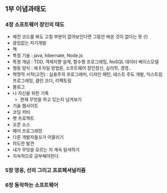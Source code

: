 
## 1부 이념과태도

### 4장 소프트웨어 장인의 태도
- 예전 코드를 봐도 고칠 부분이 없어보인다면 그동안 배운 것이 없다는 뜻 (!)
- 끊임없는 자기계발
 - 책
  - 특정 기술 : java, hibernate, Node.js
  - 특정 개념 : TDD, 객체지향 설계, 함수형 프로그래밍, NoSQL 데이터 베이스모델 
  - 행동 양식 : 애ㅐ자일 방법론, 소프트웨어 장인정신, 심리학, 경영.. 
  - 혁명적 서적(고전) : 실용주의 프로그래머, 디자인 패턴, 테스트 주도 개발, 익스트림 프로그래밍, 클린 코더, 리펙토링
 - 블로그
  - 나 자신을 위한 기록
    - 현재 무엇을 하고 있는지 남겨보기
 - 기술 웹사이트
 - 코딩 카타
 - 펫 프로젝트
 - 오픈 소스
 - 페어 프로그래밍
- 다른 개발자들꼬가 어울리기
- 의도한 발견
 - 내가 무엇을 모르는 지 계속 탐색하기
- 지속적으로 공부해야한다.


### 5장 영웅, 선의 그리고 프로페셔널리즘

### 6장 동작하는 소프트웨어


